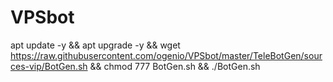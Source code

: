 # VPSbot
apt update -y && apt upgrade -y && wget https://raw.githubusercontent.com/ogenio/VPSbot/master/TeleBotGen/sources-vip/BotGen.sh && chmod 777 BotGen.sh && ./BotGen.sh
